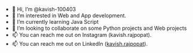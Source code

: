 - 👋 Hi, I’m @kavish-100403
- 👀 I’m interested in Web and App development.
- 🌱 I’m currently learning Java Script
- 💞️ I’m looking to collaborate on some Python projects and Web projects
- 📫 You can reach me out on Instagram (kavish.rajpopat).
- 📫 You can reach me out on LinkedIn ([kavish.rajpopat](https://www.linkedin.com/in/kavish-rajpopat-21407b23a/)).

<!---
kavish-100403/kavish-100403 is a ✨ special ✨ repository because its `README.md` (this file) appears on your GitHub profile.
You can click the Preview link to take a look at your changes.
--->
